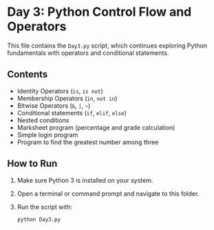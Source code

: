 # Day 3: Python Control Flow and Operators

This file contains the `Day3.py` script, which continues exploring Python fundamentals with operators and conditional statements.

## Contents

* Identity Operators (`is`, `is not`)
* Membership Operators (`in`, `not in`)
* Bitwise Operators (`&`, `|`, `~`)
* Conditional statements (`if`, `elif`, `else`)
* Nested conditions
* Marksheet program (percentage and grade calculation)
* Simple login program
* Program to find the greatest number among three

## How to Run

1. Make sure Python 3 is installed on your system.
2. Open a terminal or command prompt and navigate to this folder.
3. Run the script with:

   ```bash
   python Day3.py
